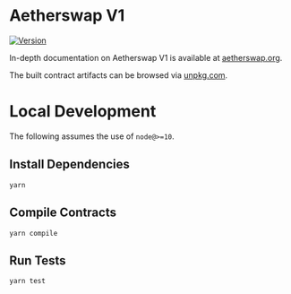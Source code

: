 # Aetherswap V1

[![Version](https://img.shields.io/npm/v/@aetherswap/v1-core)](https://www.npmjs.com/package/@aetherswap/v1-core)


In-depth documentation on Aetherswap V1 is available at [aetherswap.org](https://docs.aetherswap.org).

The built contract artifacts can be browsed via [unpkg.com](https://unpkg.com/browse/@aetherswap/v1-core@latest/).

# Local Development

The following assumes the use of `node@>=10`.

## Install Dependencies

`yarn`

## Compile Contracts

`yarn compile`

## Run Tests

`yarn test`
